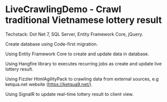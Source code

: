 # LiveCrawlingDemo - Crawl traditional Vietnamese lottery result
Techstack: Dot Net 7, SQL Server, Entity Framework Core, jQuery.

Create database using Code-first migration.

Using Entity Framework Core to create and update data in database.

Using Hangfire library to executes recurring jobs as create and update live lottery result.

Using Fizzler HtmlAgilityPack to crawling data from external sources, e.g ketqua.net website (https://ketqua9.net/).

Using SignalR to update real-time lottery result to client view.
